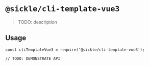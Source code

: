 # `@sickle/cli-template-vue3`

> TODO: description

## Usage

```
const cliTemplateVue3 = require('@sickle/cli-template-vue3');

// TODO: DEMONSTRATE API
```
